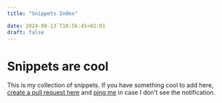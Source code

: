 ```yaml
---
title: "Snippets Index"

date: 2024-08-13`T18:56:45+02:01
draft: false
---
```

# Snippets are cool

This is my collection of snippets. If you have something cool to add here, [create a pull request here](https://github.dev/edpichler/snippets.pichler.network/tree/master/content) and [ping me](https://twitter.com/EduPichler) in case I don't see the notification.